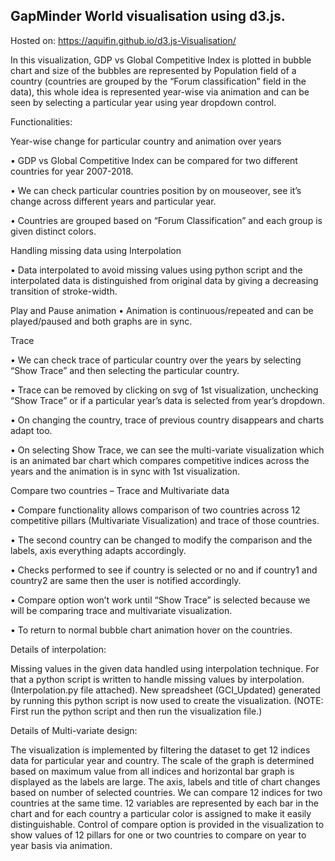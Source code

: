 ## GapMinder World visualisation using d3.js.

Hosted on: https://aquifin.github.io/d3.js-Visualisation/

In this visualization, GDP vs Global Competitive Index is plotted in bubble chart and size of the bubbles are represented by Population field of a country (countries are grouped by the “Forum classification” field in the data), this whole idea is represented year-wise via animation and can be seen by selecting a particular year using year dropdown control.

Functionalities:

Year-wise change for particular country and animation over years

• GDP vs Global Competitive Index can be compared for two different countries for year 2007-2018.

• We can check particular countries position by on mouseover, see it’s change across different years and particular year.

• Countries are grouped based on “Forum Classification” and each group is given distinct colors.

Handling missing data using Interpolation

• Data interpolated to avoid missing values using python script and the interpolated data is distinguished from original data by giving a decreasing transition of stroke-width.

Play and Pause animation
• Animation is continuous/repeated and can be played/paused and both graphs are in sync.

Trace

• We can check trace of particular country over the years by selecting “Show Trace” and then selecting the particular country.

• Trace can be removed by clicking on svg of 1st visualization, unchecking “Show Trace” or if a particular year’s data is selected from year’s dropdown.

• On changing the country, trace of previous country disappears and charts adapt too.

• On selecting Show Trace, we can see the multi-variate visualization which is an animated bar chart which compares competitive indices across the years and the animation is in sync with 1st visualization.

Compare two countries – Trace and Multivariate data

• Compare functionality allows comparison of two countries across 12 competitive pillars (Multivariate Visualization) and trace of those countries.

• The second country can be changed to modify the comparison and the labels, axis everything adapts accordingly.

• Checks performed to see if country is selected or no and if country1 and country2 are same then the user is notified accordingly.

• Compare option won’t work until “Show Trace” is selected because we will be comparing trace and multivariate visualization.

• To return to normal bubble chart animation hover on the countries.

Details of interpolation:

Missing values in the given data handled using interpolation technique. For that a python script is written to handle missing values by interpolation. (Interpolation.py file attached). New spreadsheet (GCI_Updated) generated by running this python script is now used to create the visualization. (NOTE: First run the python script and then run the visualization file.)

Details of Multi-variate design:

The visualization is implemented by filtering the dataset to get 12 indices data for particular year and country. The scale of the graph is determined based on maximum value from all indices and horizontal bar graph is displayed as the labels are large. The axis, labels and title of chart changes based on number of selected countries. We can compare 12 indices for two countries at the same time. 12 variables are represented by each bar in the chart and for each country a particular color is assigned to make it easily distinguishable. Control of compare option is provided in the visualization to show values of 12 pillars for one or two countries to compare on year to year basis via animation.
